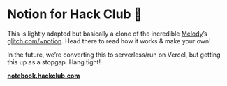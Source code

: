 # Notion for Hack Club 🌈

This is lightly adapted but basically a clone of the incredible
[Melody](https://github.com/pixelyunicorn)’s
[glitch.com/~notion](https://glitch.com/~notion). Head there to read how it
works & make your own!

In the future, we’re converting this to serverless/run on Vercel, but getting
this up as a stopgap. Hang tight!

[**notebook.hackclub.com**](https://notebook.hackclub.com)
